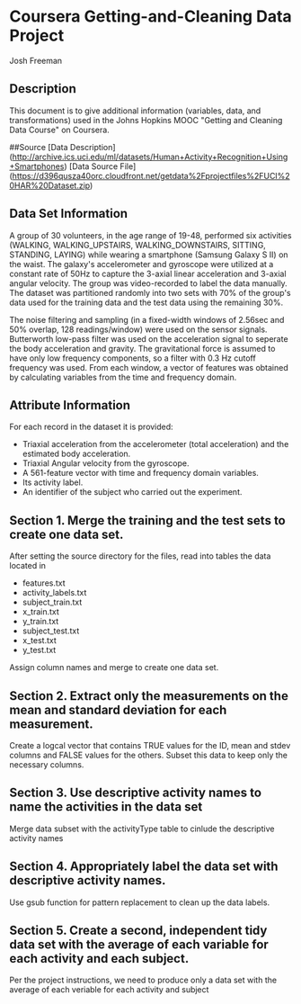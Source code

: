# Coursera Getting-and-Cleaning Data Project

Josh Freeman

## Description 

  This document is to give additional information (variables, data, and transformations) used in the Johns Hopkins MOOC "Getting and Cleaning Data Course" on Coursera. 

##Source
    [Data Description] (http://archive.ics.uci.edu/ml/datasets/Human+Activity+Recognition+Using+Smartphones)
    [Data Source File] (https://d396qusza40orc.cloudfront.net/getdata%2Fprojectfiles%2FUCI%20HAR%20Dataset.zip)
    
## Data Set Information
A group of 30 volunteers, in the age range of 19-48, performed six activities (WALKING, WALKING_UPSTAIRS, WALKING_DOWNSTAIRS, SITTING, STANDING, LAYING) while wearing a smartphone (Samsung Galaxy S II) on the waist. The galaxy's accelerometer and gyroscope were utilized at a constant rate of 50Hz to capture the 3-axial linear acceleration and 3-axial angular velocity. The group was video-recorded to label the data manually. The dataset was partitioned randomly into two sets with 70% of the group's data used for the training data and the test data using the remaining 30%. 

The noise filtering and sampling (in a fixed-width windows of 2.56sec and 50% overlap, 128 readings/window) were used on the sensor signals. Butterworth low-pass filter was used on the acceleration signal to seperate the body acceleration and gravity. The gravitational force is assumed to have only low frequency components, so a filter with 0.3 Hz cutoff frequency was used. From each window, a vector of features was obtained by calculating variables from the time and frequency domain.

## Attribute Information
For each record in the dataset it is provided: 
- Triaxial acceleration from the accelerometer (total acceleration) and the estimated body acceleration. 
- Triaxial Angular velocity from the gyroscope. 
- A 561-feature vector with time and frequency domain variables. 
- Its activity label. 
- An identifier of the subject who carried out the experiment.

## Section 1. Merge the training and the test sets to create one data set.
After setting the source directory for the files, read into tables the data located in
- features.txt
- activity_labels.txt
- subject_train.txt
- x_train.txt
- y_train.txt
- subject_test.txt
- x_test.txt
- y_test.txt

Assign column names and merge to create one data set.

## Section 2. Extract only the measurements on the mean and standard deviation for each measurement. 
Create a logcal vector that contains TRUE values for the ID, mean and stdev columns and FALSE values for the others.
Subset this data to keep only the necessary columns.

## Section 3. Use descriptive activity names to name the activities in the data set
Merge data subset with the activityType table to cinlude the descriptive activity names

## Section 4. Appropriately label the data set with descriptive activity names.
Use gsub function for pattern replacement to clean up the data labels.

## Section 5. Create a second, independent tidy data set with the average of each variable for each activity and each subject. 
Per the project instructions, we need to produce only a data set with the average of each veriable for each activity and subject

